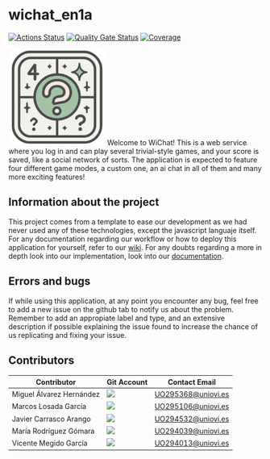 # wichat_en1a

[![Actions Status](https://github.com/arquisoft/wichat_en1a/workflows/CI%20for%20wichat_en1a/badge.svg)](https://github.com/arquisoft/wichat_en1a/actions)
[![Quality Gate Status](https://sonarcloud.io/api/project_badges/measure?project=Arquisoft_wichat_en1a&metric=alert_status)](https://sonarcloud.io/summary/new_code?id=Arquisoft_wichat_en1a)
[![Coverage](https://sonarcloud.io/api/project_badges/measure?project=Arquisoft_wichat_en1a&metric=coverage)](https://sonarcloud.io/summary/new_code?id=Arquisoft_wichat_en1a)

![Logo](webapp/public/android-chrome-192x192.png)
Welcome to WiChat!
This is a web service where you log in and can play several trivial-style games, and your score is saved, like a social network of sorts.
The application is expected to feature four different game modes, a custom one, an ai chat in all of them and many more exciting features!

## Information about the project
This project comes from a template to ease our development as we had never used any of these technologies, except the javascript languaje itself.
For any documentation regarding our workflow or how to deploy this application for yourself, refer to our [wiki](https://github.com/Arquisoft/wichat_en1a/wiki).
For any doubts regarding a more in depth look into our implementation, look into our [documentation](https://arquisoft.github.io/wichat_en1a/).

## Errors and bugs
If while using this application, at any point you encounter any bug, feel free to add a new issue on the github tab to notify us about the problem.
Remember to add an appropiate label and type, and an extensive description if possible explaining the issue found to increase the chance of us replicating and fixing your issue.

## Contributors
Contributor | Git Account | Contact Email
-- | -- | --
Miguel Álvarez Hernández | <a href="https://github.com/MiguelAlvarezHernandez"><img src="https://img.shields.io/badge/Miguel_Alvarez-red"></a> | UO295368@uniovi.es
Marcos Losada García | <a href="https://github.com/losadgm"><img src="https://img.shields.io/badge/Marcos_Losada-purple"></a> | UO295106@uniovi.es 
Javier Carrasco Arango | <a href="https://github.com/Slavencer"><img src="https://img.shields.io/badge/Javier_Carrasco-green"></a> | UO294532@uniovi.es
María Rodríguez Gómara| <a href="https://github.com/uo294039"><img src="https://img.shields.io/badge/María_Rodríguez-blue"></a> | UO294039@uniovi.es
Vicente Megido García | <a href="https://github.com/uo294013"><img src="https://img.shields.io/badge/Vicente_Megido-white"></a> | UO294013@uniovi.es
